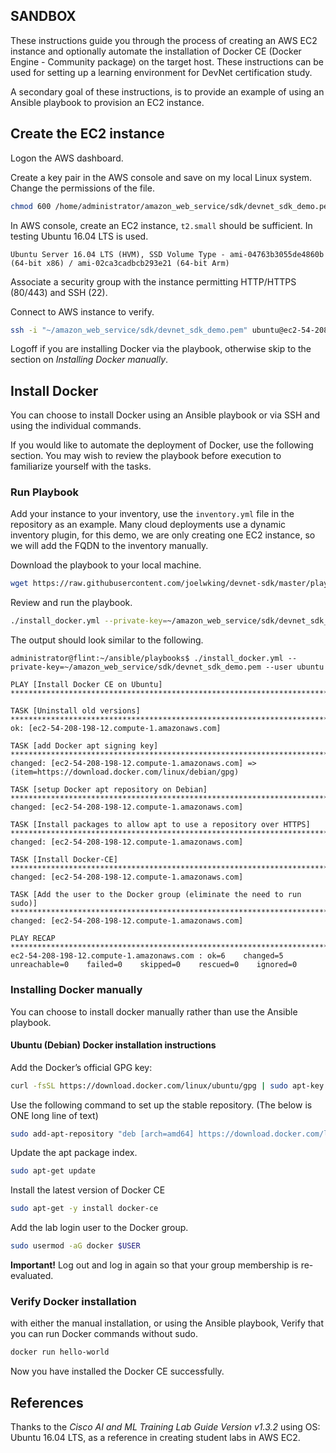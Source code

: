 SANDBOX
-------

These instructions guide you through the process of creating an AWS EC2 instance and optionally automate the installation of Docker CE (Docker Engine - Community package) on the target host. These instructions can be used for setting up a learning environment for DevNet certification study.

A secondary goal of these instructions, is to provide an example of using an Ansible playbook to provision an EC2 instance.

## Create the EC2 instance

Logon the AWS dashboard.

Create a key pair in the AWS console and save on my local Linux system. Change the permissions of the file.

```bash
chmod 600 /home/administrator/amazon_web_service/sdk/devnet_sdk_demo.pem
```
In AWS console, create an EC2 instance, `t2.small` should be sufficient. In testing Ubuntu 16.04 LTS is used.

```
Ubuntu Server 16.04 LTS (HVM), SSD Volume Type - ami-04763b3055de4860b (64-bit x86) / ami-02ca3cadbcb293e21 (64-bit Arm)

```
Associate a security group with the instance permitting HTTP/HTTPS (80/443) and SSH (22).

Connect to AWS instance to verify.

```bash
ssh -i "~/amazon_web_service/sdk/devnet_sdk_demo.pem" ubuntu@ec2-54-208-198-12.compute-1.amazonaws.com
```
Logoff if you are installing Docker via the playbook, otherwise skip to the section on *Installing Docker manually*.

## Install Docker
You can choose to install Docker using an Ansible playbook or via SSH and using the individual commands.

If you would like to automate the deployment of Docker, use the following section. You may wish to review the playbook before execution to familiarize yourself with the tasks. 

### Run Playbook

Add your instance to your inventory, use the `inventory.yml` file in the repository as an example. Many cloud deployments use a dynamic inventory plugin, for this demo, we are only creating one EC2 instance, so we will add the FQDN to the inventory manually.

Download the playbook to your local machine.
```bash
wget https://raw.githubusercontent.com/joelwking/devnet-sdk/master/playbooks/install_docker.yml
```

Review and run the playbook.
```bash
./install_docker.yml --private-key=~/amazon_web_service/sdk/devnet_sdk_demo.pem --user ubuntu
```

The output should look similar to the following.
```
administrator@flint:~/ansible/playbooks$ ./install_docker.yml --private-key=~/amazon_web_service/sdk/devnet_sdk_demo.pem --user ubuntu

PLAY [Install Docker CE on Ubuntu] ****************************************************************************************************************

TASK [Uninstall old versions] *********************************************************************************************************************
ok: [ec2-54-208-198-12.compute-1.amazonaws.com]

TASK [add Docker apt signing key] *****************************************************************************************************************
changed: [ec2-54-208-198-12.compute-1.amazonaws.com] => (item=https://download.docker.com/linux/debian/gpg)

TASK [setup Docker apt repository on Debian] ******************************************************************************************************
changed: [ec2-54-208-198-12.compute-1.amazonaws.com]

TASK [Install packages to allow apt to use a repository over HTTPS] *******************************************************************************
changed: [ec2-54-208-198-12.compute-1.amazonaws.com]

TASK [Install Docker-CE] **************************************************************************************************************************
changed: [ec2-54-208-198-12.compute-1.amazonaws.com]

TASK [Add the user to the Docker group (eliminate the need to run sudo)] **************************************************************************
changed: [ec2-54-208-198-12.compute-1.amazonaws.com]

PLAY RECAP ****************************************************************************************************************************************
ec2-54-208-198-12.compute-1.amazonaws.com : ok=6    changed=5    unreachable=0    failed=0    skipped=0    rescued=0    ignored=0
```

### Installing Docker manually

You can choose to install docker manually rather than use the Ansible playbook.

#### Ubuntu (Debian) Docker installation instructions
Add the Docker’s official GPG key:
```bash
curl -fsSL https://download.docker.com/linux/ubuntu/gpg | sudo apt-key add -
```

Use the following command to set up the stable repository. (The below is ONE long line of text)
```bash
sudo add-apt-repository "deb [arch=amd64] https://download.docker.com/linux/ubuntu $(lsb_release -cs) stable"
```

Update the apt package index.
```bash
sudo apt-get update
```
Install the latest version of Docker CE
```bash
sudo apt-get -y install docker-ce
```
Add the lab login user to the Docker group.
```bash
sudo usermod -aG docker $USER
```
**Important!** Log out and log in again so that your group membership is re-evaluated.

### Verify Docker installation
with either the manual installation, or using the Ansible playbook, Verify that you can run Docker commands without sudo.
```bash
docker run hello-world
```
Now you have installed the Docker CE successfully.

## References

Thanks to the *Cisco AI and ML Training Lab Guide Version v1.3.2* using OS: Ubuntu 16.04 LTS, as a reference in creating student labs in AWS EC2.
